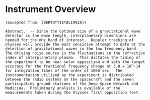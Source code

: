 
 
 
  Instrument Overview
  ===================
    (excepted from: [BERTOTTIETAL1992A])
 
    Abstract.  -- Since the optimum size of a gravitational wave
    detector is the wave length, interplanetary dimensions are
    needed for the mHz band of interest.  Doppler tracking of
    Ulysses will provide the most sensitive attempt to date at the
    detection of gravitational waves in the low frequency band.
    The driving noise source is the fluctuations in the refractive
    index of interplanetary plasma.  This dictates the timing of
    the experiment to be near solar opposition and sets the target
    accuracy for the fractional frequency change at 3.0 x 10^-14
    for integration times of the order of 1000 sec.  The
    instrumentation utilized by the experiment is distributed
    between the radio systems on the spacecraft and the seven
    participating ground stations of the Deep Space Network and
    Medicina.  Preliminary analysis is available of the
    measurements taken during the Ulysses first opposition test.
 

        